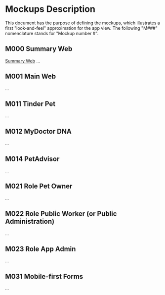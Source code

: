 # Mockups Description
This document has the purpose of defining the mockups, which illustrates a first "look-and-feel" approximation for the app view. The following "M###" nomenclature stands for "Mockup number #".

## M000 Summary Web
[Summary Web](/project-proposal/mockups/jpg/scanned/m000-summary-web.jpg)
...

## M001 Main Web
...

## M011 Tinder Pet
...

## M012 MyDoctor DNA
...

## M014 PetAdvisor
...

## M021 Role Pet Owner
...

## M022 Role Public Worker (or Public Administration)
...

## M023 Role App Admin
...

## M031 Mobile-first Forms
...
